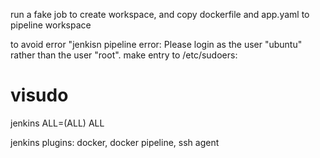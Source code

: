 run a fake job to create workspace, and copy dockerfile and app.yaml to pipeline workspace

to avoid error "jenkisn pipeline error: Please login as the user "ubuntu" rather than the user "root".
make entry to /etc/sudoers: 
# visudo
jenkins ALL=(ALL) ALL

jenkins plugins:
docker, 
docker pipeline,
ssh agent


